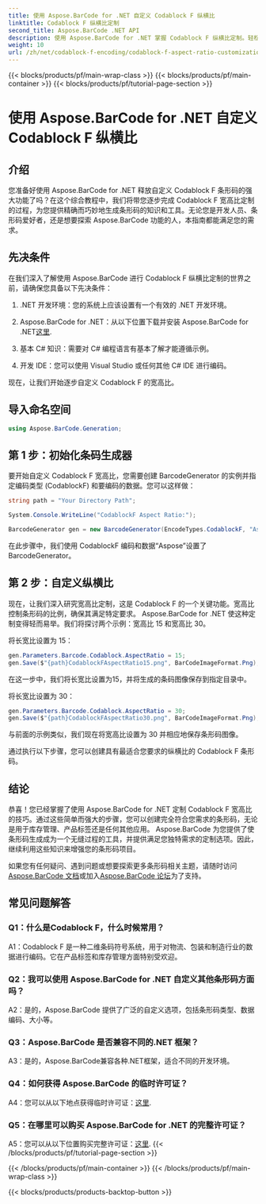 ```yaml
---
title: 使用 Aspose.BarCode for .NET 自定义 Codablock F 纵横比
linktitle: Codablock F 纵横比定制
second_title: Aspose.BarCode .NET API
description: 使用 Aspose.BarCode for .NET 掌握 Codablock F 纵横比定制。轻松创建适合您需求的精确条形码。
weight: 10
url: /zh/net/codablock-f-encoding/codablock-f-aspect-ratio-customization/
---
```


{{< blocks/products/pf/main-wrap-class >}}
{{< blocks/products/pf/main-container >}}
{{< blocks/products/pf/tutorial-page-section >}}

# 使用 Aspose.BarCode for .NET 自定义 Codablock F 纵横比

## 介绍

您准备好使用 Aspose.BarCode for .NET 释放自定义 Codablock F 条形码的强大功能了吗？在这个综合教程中，我们将带您逐步完成 Codablock F 宽高比定制的过程，为您提供精确而巧妙地生成条形码的知识和工具。无论您是开发人员、条形码爱好者，还是想要探索 Aspose.BarCode 功能的人，本指南都能满足您的需求。

## 先决条件

在我们深入了解使用 Aspose.BarCode 进行 Codablock F 纵横比定制的世界之前，请确保您具备以下先决条件：

1. .NET 开发环境：您的系统上应该设置有一个有效的 .NET 开发环境。

2.  Aspose.BarCode for .NET：从以下位置下载并安装 Aspose.BarCode for .NET[这里](https://releases.aspose.com/barcode/net/).

3. 基本 C# 知识：需要对 C# 编程语言有基本了解才能遵循示例。

4. 开发 IDE：您可以使用 Visual Studio 或任何其他 C# IDE 进行编码。

现在，让我们开始逐步自定义 Codablock F 的宽高比。

## 导入命名空间

```csharp
using Aspose.BarCode.Generation;
```

## 第 1 步：初始化条码生成器

要开始自定义 Codablock F 宽高比，您需要创建 BarcodeGenerator 的实例并指定编码类型 (CodablockF) 和要编码的数据。您可以这样做：

```csharp
string path = "Your Directory Path";

System.Console.WriteLine("CodablockF Aspect Ratio:");

BarcodeGenerator gen = new BarcodeGenerator(EncodeTypes.CodablockF, "Aspose");
```

在此步骤中，我们使用 CodablockF 编码和数据“Aspose”设置了 BarcodeGenerator。

## 第 2 步：自定义纵横比

现在，让我们深入研究宽高比定制，这是 Codablock F 的一个关键功能。宽高比控制条形码的比例，确保其满足特定要求。 Aspose.BarCode for .NET 使这种定制变得轻而易举。我们将探讨两个示例：宽高比 15 和宽高比 30。

将长宽比设置为 15：

```csharp
gen.Parameters.Barcode.Codablock.AspectRatio = 15;
gen.Save($"{path}CodablockFAspectRatio15.png", BarCodeImageFormat.Png);
```

在这一步中，我们将长宽比设置为15，并将生成的条码图像保存到指定目录中。

将长宽比设置为 30：

```csharp
gen.Parameters.Barcode.Codablock.AspectRatio = 30;
gen.Save($"{path}CodablockFAspectRatio30.png", BarCodeImageFormat.Png);
```

与前面的示例类似，我们现在将宽高比设置为 30 并相应地保存条形码图像。

通过执行以下步骤，您可以创建具有最适合您要求的纵横比的 Codablock F 条形码。

## 结论

恭喜！您已经掌握了使用 Aspose.BarCode for .NET 定制 Codablock F 宽高比的技巧。通过这些简单而强大的步骤，您可以创建完全符合您需求的条形码，无论是用于库存管理、产品标签还是任何其他应用。 Aspose.BarCode 为您提供了使条形码生成成为一个无缝过程的工具，并提供满足您独特需求的定制选项。因此，继续利用这些知识来增强您的条形码项目。

如果您有任何疑问、遇到问题或想要探索更多条形码相关主题，请随时访问[Aspose.BarCode 文档](https://reference.aspose.com/barcode/net/)或加入[Aspose.BarCode 论坛](https://forum.aspose.com/c/barcode/13)为了支持。

## 常见问题解答

### Q1：什么是Codablock F，什么时候常用？

A1：Codablock F 是一种二维条码符号系统，用于对物流、包装和制造行业的数据进行编码。它在产品标签和库存管理方面特别受欢迎。

### Q2：我可以使用 Aspose.BarCode for .NET 自定义其他条形码方面吗？

A2：是的，Aspose.BarCode 提供了广泛的自定义选项，包括条形码类型、数据编码、大小等。

### Q3：Aspose.BarCode 是否兼容不同的.NET 框架？

A3：是的，Aspose.BarCode兼容各种.NET框架，适合不同的开发环境。

### Q4：如何获得 Aspose.BarCode 的临时许可证？

 A4：您可以从以下地点获得临时许可证：[这里](https://purchase.aspose.com/temporary-license/).

### Q5：在哪里可以购买 Aspose.BarCode for .NET 的完整许可证？

 A5：您可以从以下位置购买完整许可证：[这里](https://purchase.aspose.com/buy).
{{< /blocks/products/pf/tutorial-page-section >}}

{{< /blocks/products/pf/main-container >}}
{{< /blocks/products/pf/main-wrap-class >}}

{{< blocks/products/products-backtop-button >}}
